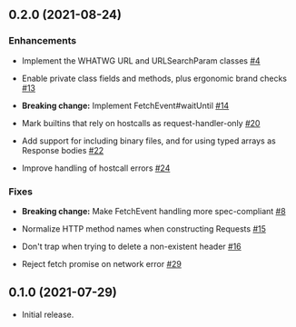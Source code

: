 ## 0.2.0 (2021-08-24)

### Enhancements

- Implement the WHATWG URL and URLSearchParam classes
  [#4](https://github.com/fastly/js-compute-runtime/pull/4)

- Enable private class fields and methods, plus ergonomic brand checks
  [#13](https://github.com/fastly/js-compute-runtime/pull/13)

- **Breaking change:** Implement FetchEvent#waitUntil
  [#14](https://github.com/fastly/js-compute-runtime/pull/14)

- Mark builtins that rely on hostcalls as request-handler-only
  [#20](https://github.com/fastly/js-compute-runtime/pull/20)

- Add support for including binary files, and for using typed arrays as Response bodies
  [#22](https://github.com/fastly/js-compute-runtime/pull/22)

- Improve handling of hostcall errors
  [#24](https://github.com/fastly/js-compute-runtime/pull/24)

### Fixes

- **Breaking change:** Make FetchEvent handling more spec-compliant
  [#8](https://github.com/fastly/js-compute-runtime/pull/8)

- Normalize HTTP method names when constructing Requests
  [#15](https://github.com/fastly/js-compute-runtime/pull/15)

- Don't trap when trying to delete a non-existent header
  [#16](https://github.com/fastly/js-compute-runtime/pull/16)

- Reject fetch promise on network error
  [#29](https://github.com/fastly/js-compute-runtime/pull/29)

## 0.1.0 (2021-07-29)

- Initial release.

